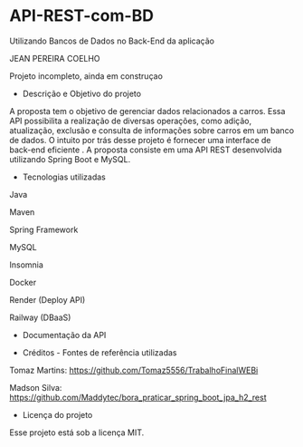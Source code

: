 # API-REST-com-BD
 Utilizando Bancos de Dados no Back-End da aplicação


JEAN PEREIRA COELHO


Projeto incompleto, ainda em construçao 


- Descrição e Objetivo do projeto

A proposta tem o objetivo de gerenciar dados relacionados a carros. Essa API possibilita a realização de diversas operações, como adição, atualização, exclusão e consulta de informações sobre carros em um banco de dados. O intuito por trás desse projeto é fornecer uma interface de back-end eficiente .
A proposta consiste em uma API REST desenvolvida utilizando Spring Boot e MySQL.


- Tecnologias utilizadas 


Java


Maven


Spring Framework


MySQL


Insomnia


Docker


Render (Deploy API)


Railway (DBaaS)



- Documentação da API


- Créditos - Fontes de referência utilizadas


Tomaz Martins: https://github.com/Tomaz5556/TrabalhoFinalWEBi

Madson Silva: https://github.com/Maddytec/bora_praticar_spring_boot_jpa_h2_rest


- Licença do projeto


Esse projeto está sob a licença MIT.